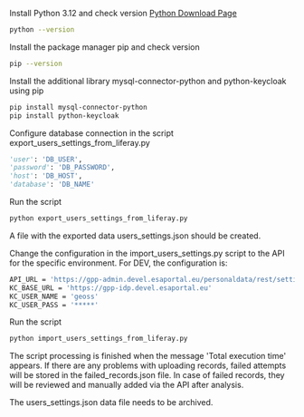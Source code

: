 Install Python 3.12 and check version
[Python Download Page](https://www.python.org)
```sh
python --version
```
Install the package manager pip and check version
```sh
pip --version
```
Install the additional library mysql-connector-python and python-keycloak using pip
```sh
pip install mysql-connector-python
pip install python-keycloak
```

Configure database connection in the script export_users_settings_from_liferay.py
```python
'user': 'DB_USER',
'password': 'DB_PASSWORD',
'host': 'DB_HOST',
'database': 'DB_NAME'
```
Run the script
```sh
python export_users_settings_from_liferay.py
```

A file with the exported data users_settings.json should be created.

Change the configuration in the import_users_settings.py script to the API for the specific environment. For DEV, the configuration is:
```sh
API_URL = 'https://gpp-admin.devel.esaportal.eu/personaldata/rest/settings'
KC_BASE_URL = 'https://gpp-idp.devel.esaportal.eu'
KC_USER_NAME = 'geoss'
KC_USER_PASS = '*****'
```

Run the script
```sh
python import_users_settings_from_liferay.py
```

The script processing is finished when the message 'Total execution time' appears.
If there are any problems with uploading records, failed attempts will be stored in the failed_records.json file.
In case of failed records, they will be reviewed and manually added via the API after analysis.

The users_settings.json data file needs to be archived.
